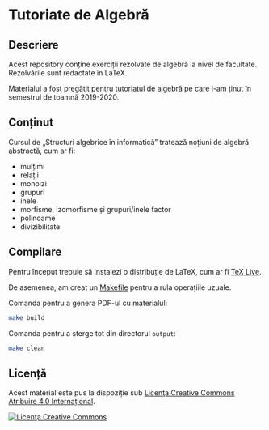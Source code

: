 # Tutoriate de Algebră

## Descriere

Acest repository conține exerciții rezolvate de algebră la nivel de facultate.
Rezolvările sunt redactate în LaTeX.

Materialul a fost pregătit pentru tutoriatul de algebră pe care l-am ținut
în semestrul de toamnă 2019-2020.

## Conținut

Cursul de „Structuri algebrice în informatică” tratează noțiuni de algebră abstractă, cum ar fi:

- mulțimi
- relații
- monoizi
- grupuri
- inele
- morfisme, izomorfisme și grupuri/inele factor
- polinoame
- divizibilitate

## Compilare

Pentru început trebuie să instalezi o distribuție de LaTeX, cum ar fi [TeX Live](https://www.tug.org/texlive/).

De asemenea, am creat un [Makefile](https://www.gnu.org/software/make/) pentru a rula operațiile uzuale.

Comanda pentru a genera PDF-ul cu materialul:

```sh
make build
```

Comanda pentru a șterge tot din directorul `output`:

```sh
make clean
```

## Licență

Acest material este pus la dispoziție sub [Licenţa Creative Commons Atribuire 4.0 Internațional][cc-by].

[![Licenţa Creative Commons](https://i.creativecommons.org/l/by/4.0/88x31.png)][cc-by]

[cc-by]: https://creativecommons.org/licenses/by/4.0/
